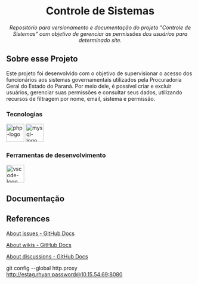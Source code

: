 <h1 align="center">Controle de Sistemas</h1>
<p align="center"><i>Repositório para versionamento e documentação do projeto "Controle de Sistemas" com objetivo de gerenciar as permissões dos usuários para determinado site.</i></p>





##  Sobre esse Projeto

Este projeto foi desenvolvido com o objetivo de supervisionar o acesso dos funcionários aos sistemas governamentais utilizados pela Procuradoria Geral do Estado do Paraná. Por meio dele, é possível criar e excluir usuários, gerenciar suas permissões e consultar seus dados, utilizando recursos de filtragem por nome, email, sistema e permissão.

### Tecnologias
<p display="inline-block">
  <img width="48" src="https://cdn.jsdelivr.net/gh/devicons/devicon/icons/php/php-original.svg" alt="php-logo"/>
  <img width="48" src="https://www.freeiconspng.com/uploads/sql-database-icon-png-17.png" alt="mysql-logo"/>
</p>
                                                                                                  
### Ferramentas de desenvolvimento

<p display="inline-block">
  <img width="48" src="https://upload.wikimedia.org/wikipedia/commons/thumb/9/9a/Visual_Studio_Code_1.35_icon.svg/2048px-Visual_Studio_Code_1.35_icon.svg.png" alt="vscode-logo"/>
</p>

## Documentação


## References
[About issues - GitHub Docs](https://docs.github.com/en/issues/tracking-your-work-with-issues/about-issues)

[About wikis - GitHub Docs](https://docs.github.com/en/communities/documenting-your-project-with-wikis/about-wikis)

[About discussions - GitHub Docs](https://docs.github.com/en/discussions/collaborating-with-your-community-using-discussions/about-discussions)

git config --global http.proxy http://estag.rhyan:password@10.15.54.69:8080


